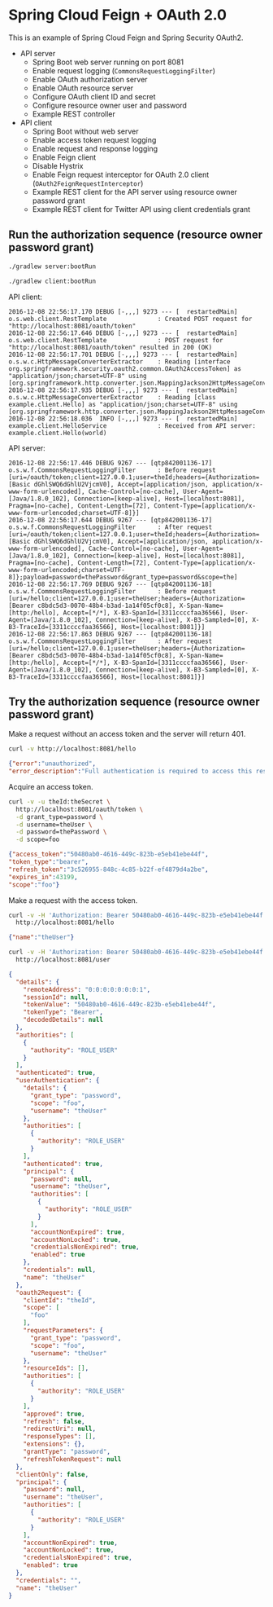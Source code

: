 # Spring Cloud Feign + OAuth 2.0

This is an example of Spring Cloud Feign and Spring Security OAuth2.


- API server
  - Spring Boot web server running on port 8081
  - Enable request logging (`CommonsRequestLoggingFilter`)
  - Enable OAuth authorization server
  - Enable OAuth resource server
  - Configure OAuth client ID and secret
  - Configure resource owner user and password
  - Example REST controller
- API client
  - Spring Boot without web server
  - Enable access token request logging
  - Enable request and response logging
  - Enable Feign client
  - Disable Hystrix
  - Enable Feign request interceptor for OAuth 2.0 client (`OAuth2FeignRequestInterceptor`)
  - Example REST client for the API server using resource owner password grant
  - Example REST client for Twitter API using client credentials grant


## Run the authorization sequence (resource owner password grant)

```sh
./gradlew server:bootRun
```

```sh
./gradlew client:bootRun
```

API client:

```
2016-12-08 22:56:17.170 DEBUG [-,,,] 9273 --- [  restartedMain] o.s.web.client.RestTemplate              : Created POST request for "http://localhost:8081/oauth/token"
2016-12-08 22:56:17.646 DEBUG [-,,,] 9273 --- [  restartedMain] o.s.web.client.RestTemplate              : POST request for "http://localhost:8081/oauth/token" resulted in 200 (OK)
2016-12-08 22:56:17.701 DEBUG [-,,,] 9273 --- [  restartedMain] o.s.w.c.HttpMessageConverterExtractor    : Reading [interface org.springframework.security.oauth2.common.OAuth2AccessToken] as "application/json;charset=UTF-8" using [org.springframework.http.converter.json.MappingJackson2HttpMessageConverter@70795435]
2016-12-08 22:56:17.935 DEBUG [-,,,] 9273 --- [  restartedMain] o.s.w.c.HttpMessageConverterExtractor    : Reading [class example.client.Hello] as "application/json;charset=UTF-8" using [org.springframework.http.converter.json.MappingJackson2HttpMessageConverter@3cf1ab45]
2016-12-08 22:56:18.036  INFO [-,,,] 9273 --- [  restartedMain] example.client.HelloService              : Received from API server: example.client.Hello(world)
```

API server:

```
2016-12-08 22:56:17.446 DEBUG 9267 --- [qtp842001136-17] o.s.w.f.CommonsRequestLoggingFilter      : Before request [uri=/oauth/token;client=127.0.0.1;user=theId;headers={Authorization=[Basic dGhlSWQ6dGhlU2VjcmV0], Accept=[application/json, application/x-www-form-urlencoded], Cache-Control=[no-cache], User-Agent=[Java/1.8.0_102], Connection=[keep-alive], Host=[localhost:8081], Pragma=[no-cache], Content-Length=[72], Content-Type=[application/x-www-form-urlencoded;charset=UTF-8]}]
2016-12-08 22:56:17.644 DEBUG 9267 --- [qtp842001136-17] o.s.w.f.CommonsRequestLoggingFilter      : After request [uri=/oauth/token;client=127.0.0.1;user=theId;headers={Authorization=[Basic dGhlSWQ6dGhlU2VjcmV0], Accept=[application/json, application/x-www-form-urlencoded], Cache-Control=[no-cache], User-Agent=[Java/1.8.0_102], Connection=[keep-alive], Host=[localhost:8081], Pragma=[no-cache], Content-Length=[72], Content-Type=[application/x-www-form-urlencoded;charset=UTF-8]};payload=password=thePassword&grant_type=password&scope=the]
2016-12-08 22:56:17.769 DEBUG 9267 --- [qtp842001136-18] o.s.w.f.CommonsRequestLoggingFilter      : Before request [uri=/hello;client=127.0.0.1;user=theUser;headers={Authorization=[Bearer c8bdc5d3-0070-48b4-b3ad-1a14f05cf0c8], X-Span-Name=[http:/hello], Accept=[*/*], X-B3-SpanId=[3311ccccfaa36566], User-Agent=[Java/1.8.0_102], Connection=[keep-alive], X-B3-Sampled=[0], X-B3-TraceId=[3311ccccfaa36566], Host=[localhost:8081]}]
2016-12-08 22:56:17.863 DEBUG 9267 --- [qtp842001136-18] o.s.w.f.CommonsRequestLoggingFilter      : After request [uri=/hello;client=127.0.0.1;user=theUser;headers={Authorization=[Bearer c8bdc5d3-0070-48b4-b3ad-1a14f05cf0c8], X-Span-Name=[http:/hello], Accept=[*/*], X-B3-SpanId=[3311ccccfaa36566], User-Agent=[Java/1.8.0_102], Connection=[keep-alive], X-B3-Sampled=[0], X-B3-TraceId=[3311ccccfaa36566], Host=[localhost:8081]}]
```


## Try the authorization sequence (resource owner password grant)

Make a request without an access token and the server will return 401.

```sh
curl -v http://localhost:8081/hello
```

```json
{"error":"unauthorized",
"error_description":"Full authentication is required to access this resource"}
```

Acquire an access token.

```sh
curl -v -u theId:theSecret \
  http://localhost:8081/oauth/token \
  -d grant_type=password \
  -d username=theUser \
  -d password=thePassword \
  -d scope=foo
```

```json
{"access_token":"50480ab0-4616-449c-823b-e5eb41ebe44f",
"token_type":"bearer",
"refresh_token":"3c526955-848c-4c85-b22f-ef4879d4a2be",
"expires_in":43199,
"scope":"foo"}
```

Make a request with the access token.

```sh
curl -v -H 'Authorization: Bearer 50480ab0-4616-449c-823b-e5eb41ebe44f' \
  http://localhost:8081/hello
```

```json
{"name":"theUser"}
```

```sh
curl -v -H 'Authorization: Bearer 50480ab0-4616-449c-823b-e5eb41ebe44f' \
  http://localhost:8081/user
```

```json
{
  "details": {
    "remoteAddress": "0:0:0:0:0:0:0:1",
    "sessionId": null,
    "tokenValue": "50480ab0-4616-449c-823b-e5eb41ebe44f",
    "tokenType": "Bearer",
    "decodedDetails": null
  },
  "authorities": [
    {
      "authority": "ROLE_USER"
    }
  ],
  "authenticated": true,
  "userAuthentication": {
    "details": {
      "grant_type": "password",
      "scope": "foo",
      "username": "theUser"
    },
    "authorities": [
      {
        "authority": "ROLE_USER"
      }
    ],
    "authenticated": true,
    "principal": {
      "password": null,
      "username": "theUser",
      "authorities": [
        {
          "authority": "ROLE_USER"
        }
      ],
      "accountNonExpired": true,
      "accountNonLocked": true,
      "credentialsNonExpired": true,
      "enabled": true
    },
    "credentials": null,
    "name": "theUser"
  },
  "oauth2Request": {
    "clientId": "theId",
    "scope": [
      "foo"
    ],
    "requestParameters": {
      "grant_type": "password",
      "scope": "foo",
      "username": "theUser"
    },
    "resourceIds": [],
    "authorities": [
      {
        "authority": "ROLE_USER"
      }
    ],
    "approved": true,
    "refresh": false,
    "redirectUri": null,
    "responseTypes": [],
    "extensions": {},
    "grantType": "password",
    "refreshTokenRequest": null
  },
  "clientOnly": false,
  "principal": {
    "password": null,
    "username": "theUser",
    "authorities": [
      {
        "authority": "ROLE_USER"
      }
    ],
    "accountNonExpired": true,
    "accountNonLocked": true,
    "credentialsNonExpired": true,
    "enabled": true
  },
  "credentials": "",
  "name": "theUser"
}
```
